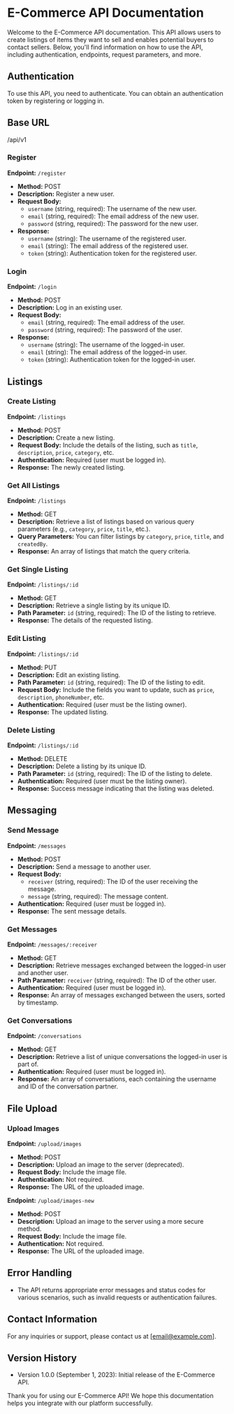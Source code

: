 # E-Commerce API Documentation

Welcome to the E-Commerce API documentation. This API allows users to create listings of items they want to sell and enables potential buyers to contact sellers. Below, you'll find information on how to use the API, including authentication, endpoints, request parameters, and more.

## Authentication

To use this API, you need to authenticate. You can obtain an authentication token by registering or logging in.

## Base URL
/api/v1

### Register

**Endpoint:** `/register`
- **Method:** POST
- **Description:** Register a new user.
- **Request Body:**
  - `username` (string, required): The username of the new user.
  - `email` (string, required): The email address of the new user.
  - `password` (string, required): The password for the new user.
- **Response:**
  - `username` (string): The username of the registered user.
  - `email` (string): The email address of the registered user.
  - `token` (string): Authentication token for the registered user.

### Login

**Endpoint:** `/login`
- **Method:** POST
- **Description:** Log in an existing user.
- **Request Body:**
  - `email` (string, required): The email address of the user.
  - `password` (string, required): The password of the user.
- **Response:**
  - `username` (string): The username of the logged-in user.
  - `email` (string): The email address of the logged-in user.
  - `token` (string): Authentication token for the logged-in user.

## Listings

### Create Listing

**Endpoint:** `/listings`
- **Method:** POST
- **Description:** Create a new listing.
- **Request Body:** Include the details of the listing, such as `title`, `description`, `price`, `category`, etc.
- **Authentication:** Required (user must be logged in).
- **Response:** The newly created listing.

### Get All Listings

**Endpoint:** `/listings`
- **Method:** GET
- **Description:** Retrieve a list of listings based on various query parameters (e.g., `category`, `price`, `title`, etc.).
- **Query Parameters:** You can filter listings by `category`, `price`, `title`, and `createdBy`.
- **Response:** An array of listings that match the query criteria.

### Get Single Listing

**Endpoint:** `/listings/:id`
- **Method:** GET
- **Description:** Retrieve a single listing by its unique ID.
- **Path Parameter:** `id` (string, required): The ID of the listing to retrieve.
- **Response:** The details of the requested listing.

### Edit Listing

**Endpoint:** `/listings/:id`
- **Method:** PUT
- **Description:** Edit an existing listing.
- **Path Parameter:** `id` (string, required): The ID of the listing to edit.
- **Request Body:** Include the fields you want to update, such as `price`, `description`, `phoneNumber`, etc.
- **Authentication:** Required (user must be the listing owner).
- **Response:** The updated listing.

### Delete Listing

**Endpoint:** `/listings/:id`
- **Method:** DELETE
- **Description:** Delete a listing by its unique ID.
- **Path Parameter:** `id` (string, required): The ID of the listing to delete.
- **Authentication:** Required (user must be the listing owner).
- **Response:** Success message indicating that the listing was deleted.

## Messaging

### Send Message

**Endpoint:** `/messages`
- **Method:** POST
- **Description:** Send a message to another user.
- **Request Body:**
  - `receiver` (string, required): The ID of the user receiving the message.
  - `message` (string, required): The message content.
- **Authentication:** Required (user must be logged in).
- **Response:** The sent message details.

### Get Messages

**Endpoint:** `/messages/:receiver`
- **Method:** GET
- **Description:** Retrieve messages exchanged between the logged-in user and another user.
- **Path Parameter:** `receiver` (string, required): The ID of the other user.
- **Authentication:** Required (user must be logged in).
- **Response:** An array of messages exchanged between the users, sorted by timestamp.

### Get Conversations

**Endpoint:** `/conversations`
- **Method:** GET
- **Description:** Retrieve a list of unique conversations the logged-in user is part of.
- **Authentication:** Required (user must be logged in).
- **Response:** An array of conversations, each containing the username and ID of the conversation partner.

## File Upload

### Upload Images

**Endpoint:** `/upload/images`
- **Method:** POST
- **Description:** Upload an image to the server (deprecated).
- **Request Body:** Include the image file.
- **Authentication:** Not required.
- **Response:** The URL of the uploaded image.

**Endpoint:** `/upload/images-new`
- **Method:** POST
- **Description:** Upload an image to the server using a more secure method.
- **Request Body:** Include the image file.
- **Authentication:** Not required.
- **Response:** The URL of the uploaded image.

## Error Handling

- The API returns appropriate error messages and status codes for various scenarios, such as invalid requests or authentication failures.

## Contact Information

For any inquiries or support, please contact us at [email@example.com].

## Version History

- Version 1.0.0 (September 1, 2023): Initial release of the E-Commerce API.

Thank you for using our E-Commerce API! We hope this documentation helps you integrate with our platform successfully.
